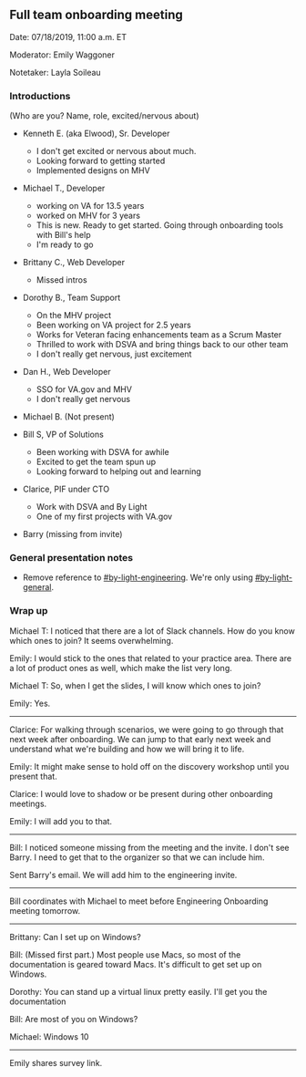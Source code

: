 ## Full team onboarding meeting 

Date: 07/18/2019, 11:00 a.m. ET

Moderator: Emily Waggoner

Notetaker: Layla Soileau

### Introductions
(Who are you? Name, role, excited/nervous about)

* Kenneth E. (aka Elwood), Sr. Developer
   * I don't get excited or nervous about much.
   * Looking forward to getting started
   * Implemented designs on MHV
   
* Michael T., Developer
   * working on VA for 13.5 years
   * worked on MHV for 3 years
   * This is new. Ready to get started. Going through onboarding tools with Bill's help
   * I'm ready to go

* Brittany C., Web Developer
   * Missed intros
  
* Dorothy B., Team Support
   * On the MHV project
   * Been working on VA project for 2.5 years
   * Works for Veteran facing enhancements team as a Scrum Master
   * Thrilled to work with DSVA and bring things back to our other team
   * I don't really get nervous, just excitement
* Dan H., Web Developer
   * SSO for VA.gov and MHV
   * I don't really get nervous
   
* Michael B. (Not present)

* Bill S, VP of Solutions
   * Been working with DSVA for awhile
   * Excited to get the team spun up
   * Looking forward to helping out and learning

* Clarice, PIF under CTO
   * Work with DSVA and By Light
   * One of my first projects with VA.gov
   
* Barry (missing from invite)
      
### General presentation notes
* Remove reference to [#by-light-engineering](https://dsva.slack.com/channels/by-light-engineering). We're only using [#by-light-general](https://dsva.slack.com/channels/by-light-general).


### Wrap up
Michael T: I noticed that there are a lot of Slack channels. How do you know which ones to join? It seems overwhelming.

Emily: I would stick to the ones that related to your practice area. There are a lot of product ones as well, which make the list very long. 

Michael T: So, when I get the slides, I will know which ones to join?

Emily: Yes.

---

Clarice: For walking through scenarios, we were going to go through that next week after onboarding. We can jump to that early next week and understand what we're building and how we will bring it to life.

Emily: It might make sense to hold off on the discovery workshop until you present that.

Clarice: I would love to shadow or be present during other onboarding meetings.

Emily: I will add you to that.

---

Bill: I noticed someone missing from the meeting and the invite. I don't see Barry. I need to get that to the organizer so that we can include him.

Sent Barry's email. We will add him to the engineering invite.

---

Bill coordinates with Michael to meet before Engineering Onboarding meeting tomorrow.

---

Brittany: Can I set up on Windows?

Bill: (Missed first part.) Most people use Macs, so most of the documentation is geared toward Macs. It's difficult to get set up on Windows. 

Dorothy: You can stand up a virtual linux pretty easily. I'll get you the documentation

Bill: Are most of you on Windows?

Michael: Windows 10

--- 

Emily shares survey link.
